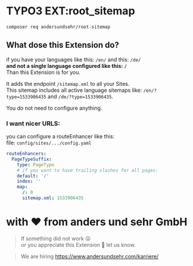 # TYPO3 EXT:root_sitemap

`composer req andersundsehr/root-sitemap`

## What dose this Extension do?

if you have your languages like this: `/en/` and this: `/de/`  
**and not a single language configured like this: `/`**  
Than this Extension is for you.  

It adds the endpoint `/sitemap.xml` to all your Sites.  
This sitemap includes all active language sitemaps like: `/en/?type=1533906435` and `/de/?type=1533906435`.  

You do not need to configure anything.


### I want nicer URLS:

you can configure a routeEnhancer like this:  
file: `config/sites/.../config.yaml`
````yml
routeEnhancers:
  PageTypeSuffix:
    type: PageType
    # if you want to have trailing slashes for all pages:
    default: '/'
    index: ''
    map:
      /: 0
      sitemap.xml: 1533906435
````

# with ♥️ from anders und sehr GmbH

> If something did not work 😮  
> or you appreciate this Extension 🥰 let us know.

> We are hiring https://www.andersundsehr.com/karriere/

